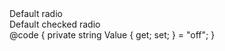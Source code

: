 ﻿<div Class="@BS.Form_Check">
    <BSInputRadio CheckedValue="@("on")" @bind-Value="Value"/>
    <BSLabel IsCheckLabel="true">Default radio</BSLabel>
</div>
<div Class="@BS.Form_Check">
    <BSInputRadio CheckedValue="@("off")" @bind-Value="Value"/>
    <BSLabel IsCheckLabel="true">Default checked radio</BSLabel>
</div>
@code {
    private string Value { get; set; } = "off";
}
